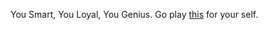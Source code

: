 You Smart, You Loyal, You Genius. Go play [this](https://soundcloud.com/user-494818928/dymphony-23) for your self.
